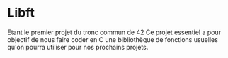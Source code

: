 # Libft
Etant le premier projet du tronc commun de 42 Ce projet essentiel a pour objectif de nous faire coder en C une bibliothèque de fonctions usuelles
qu'on pourra utiliser pour nos prochains projets.
